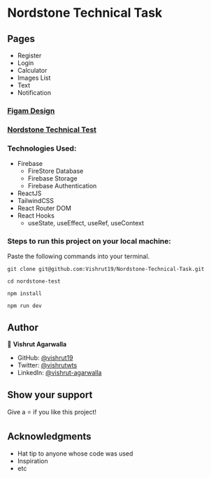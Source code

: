 # Nordstone Technical Task

## Pages

- Register
- Login
- Calculator
- Images List
- Text
- Notification

### [Figam Design]()

### [Nordstone Technical Test](https://nordstone-technical-test.netlify.app/)

### Technologies Used:

- Firebase
  - FireStore Database
  - Firebase Storage
  - Firebase Authentication
- ReactJS
- TailwindCSS
- React Router DOM
- React Hooks
  - useState, useEffect, useRef, useContext

### Steps to run this project on your local machine:

Paste the following commands into your terminal.

```
git clone git@github.com:Vishrut19/Nordstone-Technical-Task.git
```

```
cd nordstone-test
```

```
npm install
```

```
npm run dev
```

## Author

👤 **Vishrut Agarwalla**

- GitHub: [@vishrut19](https://github.com/Vishrut19)
- Twitter: [@vishrutwts](https://twitter.com/vishrutwts)
- LinkedIn: [@vishrut-agarwalla](https://www.linkedin.com/in/vishrut-agarwalla/)

## Show your support

Give a ⭐️ if you like this project!

## Acknowledgments

- Hat tip to anyone whose code was used
- Inspiration
- etc
